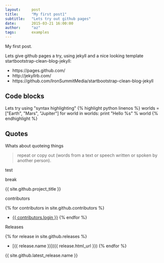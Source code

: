 ```yaml
---
layout:     post
title:      "My first post1"
subtitle:   "Lets try out github pages"
date:       2015-03-21 16:00:00
author:     "az"
tags:       examples
---
```

My first post.

<p>Lets give github pages a try, using jekyll and a nice looking template startbootstrap-clean-blog-jekyll:
<ul>
   <li>https://pages.github.com/</li>
   <li>http://jekyllrb.com/</li>
   <li>https://github.com/IronSummitMedia/startbootstrap-clean-blog-jekyll</li>
</ul></p>

<h2 class="section-heading">Code blocks</h2>
<p>
Lets try using "syntax highlighting"
{% highlight python linenos %}
worlds = ["Earth", "Mars", "Jupiter"]
for world in worlds:
   print "Hello %s" % world
{% endhighlight %}
</p>


<h2 class="section-heading">Quotes</h2>
<p>
Whats about quoteing things
<blockquote>repeat or copy out (words from a text or speech written or spoken by another person).</blockquote>
</p>

test

break

{{ site.github.project_title }}

contributors

{% for contributors in site.github.contributors %}
  * [{{ contributors.login }}]({{contributors.contributors_url}})
{% endfor %}

Releases

{% for release in site.github.releases %}
  * [{{ release.name }}]({{ release.html_url }})
{% endfor %}


{{ site.github.latest_release.name }}
    
    
    
    

